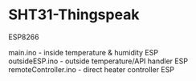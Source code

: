 # SHT31-Thingspeak
ESP8266

main.ino - inside temperature & humidity ESP           
outsideESP.ino - outside temperature/API handler ESP         
remoteController.ino - direct heater controller ESP
